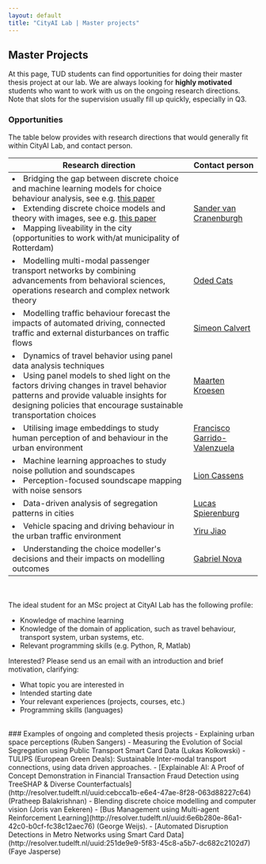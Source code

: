 ```yaml
---
layout: default
title: "CityAI Lab | Master projects"
---
```


## Master Projects
At this page, TUD students can find opportunities for doing their master thesis project at our lab. We are always looking for **highly motivated** students who want to work with us on the ongoing research directions. Note that slots for the supervision usually fill up quickly, especially in Q3.

### Opportunities



The table below provides with research directions that would generally fit within CityAI Lab, and contact person. 

<table class="table table-striped">
  <thead>
    <tr>
      <th>Research direction</th>
      <th>Contact person</th>
    </tr>
  </thead>
  <tbody>
    <tr>
      <td>
      <li>Bridging the gap between discrete choice and machine learning models for choice behaviour analysis, see e.g. <a href="https://www.sciencedirect.com/science/article/pii/S1755534521000725">this paper</a> </li>
      <li>Extending discrete choice models and theory with images, see e.g. <a href="https://arxiv.org/abs/2308.08276">this paper</a></li>
      <li>Mapping liveability in the city (opportunities to work with/at municipality of Rotterdam)</li>
      </td>
      <td><a href="mailto:s.vancranenburgh@tudelft.nl">Sander van Cranenburgh</a></td>
    </tr>
    <tr>
      <td><li>Modelling multi-modal passenger transport networks by combining advancements from behavioral sciences, operations research and complex network theory</li></td>
      <td><a href="mailto:o.cats@tudelft.nl">Oded Cats</a></td>
    </tr>
    <tr>
      <td><li>Modelling traffic behaviour forecast the impacts of automated driving, connected traffic and external disturbances on traffic flows</li></td>
      <td><a href="mailto:s.c.calvert@tudelft.nl">Simeon Calvert</a></td>
    </tr>
    <tr>
      <td>
      <li>Dynamics of travel behavior using panel data analysis techniques</li>
      <li>Using panel models to shed light on the factors driving changes in travel behavior patterns and provide valuable insights for designing policies that encourage sustainable transportation choices </li>
      </td>
      <td><a href="mailto:m.kroesen@tudelft.nl">Maarten Kroesen</a></td>
    </tr>
    <tr>
      <td><li>Utilising image embeddings to study human perception of and behaviour in the urban environment</li></td>
      <td><a href="mailto:F.GarridoV@tudelft.nl">Francisco Garrido-Valenzuela</a></td>
    </tr>
    <tr>
      <td>
        <li>Machine learning approaches to study noise pollution and soundscapes</li>
        <li>Perception-focused soundscape mapping with noise sensors</li>
      </td>
      <td><a href="mailto:l.cassens@tudelft.nl">Lion Cassens</a></td>
    </tr>
    <tr>
      <td><li>Data-driven analysis of segregation patterns in cities</li></td>
      <td><a href="mailto:l.j.spierenburg@tudelft.nl">Lucas Spierenburg</a></td>
    </tr>
    <tr>
      <td><li>Vehicle spacing and driving behaviour in the urban traffic environment</li></td>
      <td><a href="mailto:Y.jiao-1@tudelft.nl">Yiru Jiao</a></td>
    </tr>
    <tr>
      <td><li>Understanding the choice modeller's decisions and their impacts on modelling outcomes</li></td>
      <td><a href="mailto:G.N.Nova@tudelft.nl">Gabriel Nova</a></td>
    </tr>
  </tbody>
</table>


<br><br>
The ideal student for an MSc project at CityAI Lab has the following profile:

- Knowledge of machine learning
- Knowledge of the domain of application, such as travel behaviour, transport system, urban systems, etc.
- Relevant programming skills (e.g. Python, R, Matlab)

Interested? Please send us an email with an introduction and brief motivation, clarifying:

- What topic you are interested in
- Intended starting date
- Your relevant experiences (projects, courses, etc.)
- Programming skills (languages)

<br>
### Examples of ongoing and completed thesis projects
- Explaining urban space perceptions (Ruben Sangers)
- Measuring the Evolution of Social Segregation using Public Transport Smart Card Data (Lukas Kolkowski)
- TULIPS (European Green Deals): Sustainable Inter-modal transport connections, using data driven approaches.
- [Explainable AI: A Proof of Concept Demonstration in Financial Transaction Fraud Detection using TreeSHAP & Diverse Counterfactuals](http://resolver.tudelft.nl/uuid:cebcca1b-e6e4-47ae-8f28-063d88227c64) (Pratheep Balakrishnan)
- Blending discrete choice modelling and computer vision (Joris van Eekeren)
- [Bus Management using Multi-agent Reinforcement Learning](http://resolver.tudelft.nl/uuid:6e6b280e-86a1-42c0-b0cf-fc38c12aec76) (George Weijs).
- [Automated Disruption Detections in Metro Networks using Smart Card Data](http://resolver.tudelft.nl/uuid:251de9e9-5f83-45c8-a5b7-dc682c2102d7) (Faye Jasperse)
